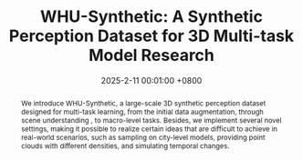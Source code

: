 ---
title:          'WHU-Synthetic: A Synthetic Perception Dataset for 3D Multi-task Model Research'
date:           2025-2-11 00:01:00 +0800
selected:       true
pub:            "Transactions on Geoscience and Remote Sensing (IF: 7.5)"
pub_date:       "2025"
abstract: >-
  We introduce WHU-Synthetic, a large-scale 3D synthetic perception dataset designed for multi-task learning, from the initial data augmentation, through scene understanding , to macro-level tasks. Besides, we implement several novel settings, making it possible to realize certain ideas that are difficult to achieve in real-world scenarios, such as sampling on city-level models, providing point clouds with different densities, and simulating temporal changes.

cover:          assets\images\covers\WHU-Synthetic.png
authors:
  - Jiahao Zhou*
  - Chen Long*
  - Yue Xie
  - Jialiang Wang
  - Conglang Zhang
  - Boheng Li
  - Haiping Wang
  - Zhe Chen†
  - Zhen Dong


links:
  Papar: https://ieeexplore.ieee.org/document/10879799
  Code: https://github.com/WHU-USI3DV/WHU-Synthetic
---